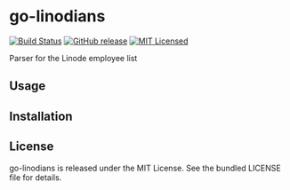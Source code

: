 go-linodians
=========

[![Build Status](https://img.shields.io/circleci/project/akerl/go-linodians/master.svg)](https://circleci.com/gh/akerl/go-linodians)
[![GitHub release](https://img.shields.io/github/release/akerl/go-linodians.svg)](https://github.com/akerl/go-linodians/releases)
[![MIT Licensed](https://img.shields.io/badge/license-MIT-green.svg)](https://tldrlegal.com/license/mit-license)

Parser for the Linode employee list

## Usage

## Installation

## License

go-linodians is released under the MIT License. See the bundled LICENSE file for details.
